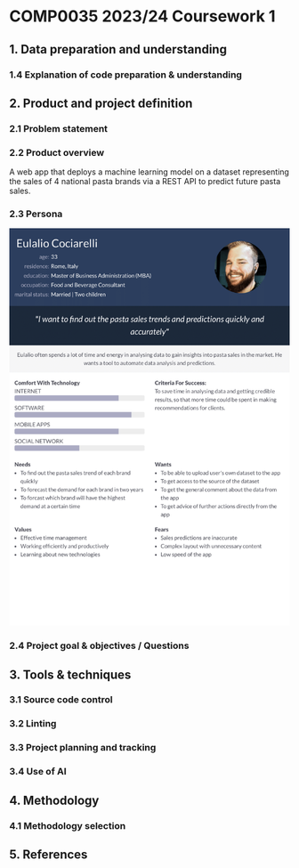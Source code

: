 # COMP0035 2023/24 Coursework 1
## 1. Data preparation and understanding
### 1.4 Explanation of code preparation & understanding
## 2. Product and project definition
### 2.1 Problem statement
### 2.2 Product overview
A web app that deploys a machine learning model on a dataset representing the sales of 4 national pasta brands via a REST API to predict future pasta sales.
### 2.3 Persona
![Persona](persona.png)
### 2.4 Project goal & objectives / Questions
## 3. Tools & techniques
### 3.1 Source code control
### 3.2 Linting
### 3.3 Project planning and tracking
### 3.4 Use of AI
## 4. Methodology
### 4.1 Methodology selection
## 5. References